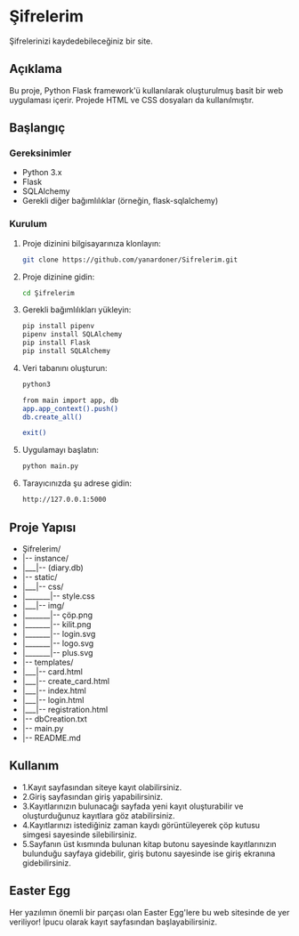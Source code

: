 # Şifrelerim
Şifrelerinizi kaydedebileceğiniz bir site.

## Açıklama

Bu proje, Python Flask framework'ü kullanılarak oluşturulmuş basit bir web uygulaması içerir. Projede HTML ve CSS dosyaları da kullanılmıştır.

## Başlangıç

### Gereksinimler

- Python 3.x
- Flask
- SQLAlchemy
- Gerekli diğer bağımlılıklar (örneğin, flask-sqlalchemy)

### Kurulum

1. Proje dizinini bilgisayarınıza klonlayın:

    ```bash
    git clone https://github.com/yanardoner/Sifrelerim.git
    ```

2. Proje dizinine gidin:

    ```bash
    cd Şifrelerim
    ```

3. Gerekli bağımlılıkları yükleyin:

    ```bash
    pip install pipenv
    pipenv install SQLAlchemy
    pip install Flask
    pip install SQLAlchemy
    ```

4. Veri tabanını oluşturun:

    ```bash
    python3
    ```

    ```bash
    from main import app, db
    app.app_context().push()
    db.create_all()
    ```

    ```bash
    exit()
    ```

4. Uygulamayı başlatın:

    ```bash
    python main.py
    ```

5. Tarayıcınızda şu adrese gidin:

    ```bash
    http://127.0.0.1:5000
    ```

## Proje Yapısı

- Şifrelerim/
- |-- instance/
- |___|-- (diary.db)
- |-- static/
- |___|-- css/
- |_______|-- style.css
- |___|-- img/
- |_______|-- çöp.png
- |_______|-- kilit.png
- |_______|-- login.svg
- |_______|-- logo.svg
- |_______|-- plus.svg
- |-- templates/
- |___|-- card.html
- |___|-- create_card.html
- |___|-- index.html
- |___|-- login.html
- |___|-- registration.html
- |-- dbCreation.txt
- |-- main.py
- |-- README.md

## Kullanım

- 1.Kayıt sayfasından siteye kayıt olabilirsiniz.
- 2.Giriş sayfasından giriş yapabilirsiniz.
- 3.Kayıtlarınızın bulunacağı sayfada yeni kayıt oluşturabilir ve oluşturduğunuz kayıtlara göz atabilirsiniz.
- 4.Kayıtlarınızı istediğiniz zaman kaydı görüntüleyerek çöp kutusu simgesi sayesinde silebilirsiniz.
- 5.Sayfanın üst kısmında bulunan kitap butonu sayesinde kayıtlarınızın bulunduğu sayfaya gidebilir, giriş butonu sayesinde ise giriş ekranına gidebilirsiniz.

## Easter Egg

Her yazılımın önemli bir parçası olan Easter Egg'lere bu web sitesinde de yer veriliyor!
İpucu olarak kayıt sayfasından başlayabilirsiniz.
